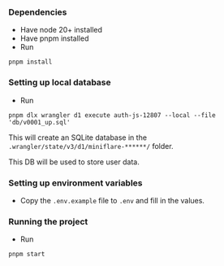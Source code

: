 ### Dependencies

* Have node 20+ installed
* Have pnpm installed
* Run

```
pnpm install
```

### Setting up local database

* Run

```
pnpm dlx wrangler d1 execute auth-js-12807 --local --file 'db/v0001_up.sql'
```

This will create an SQLite database in the `.wrangler/state/v3/d1/miniflare-******/` folder.

This DB will be used to store user data.


### Setting up environment variables

* Copy the `.env.example` file to `.env` and fill in the values.

### Running the project

* Run

```
pnpm start
```